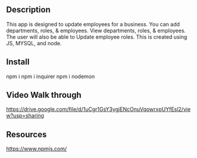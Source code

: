 ## Description
This app is designed to update employees for a business. You can add departments, roles, & employees.
View departments, roles, & employees. The user will also be able to Update employee roles. This is created using JS, MYSQL, and node.

## Install
npm i
npm i inquirer
npm i nodemon

## Video Walk through
https://drive.google.com/file/d/1uCgr1GsY3ygjENcOnuVqowrxpUYfEsl2/view?usp=sharing

## Resources
https://www.npmjs.com/
  
